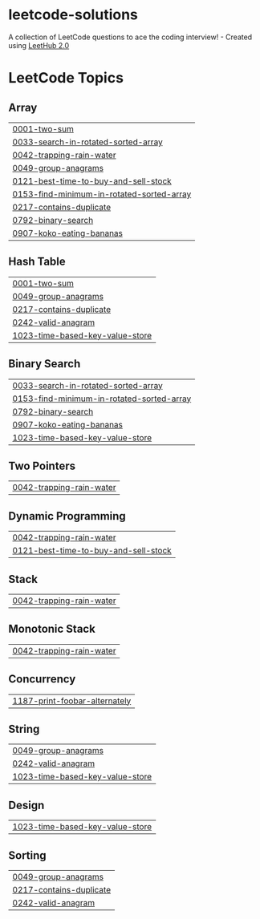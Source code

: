 # leetcode-solutions
A collection of LeetCode questions to ace the coding interview! - Created using [LeetHub 2.0](https://github.com/maitreya2954/LeetHub-2.0-Firefox)

<!---LeetCode Topics Start-->
# LeetCode Topics
## Array
|  |
| ------- |
| [0001-two-sum](https://github.com/jb-cheng/leetcode-solutions/tree/master/0001-two-sum) |
| [0033-search-in-rotated-sorted-array](https://github.com/jb-cheng/leetcode-solutions/tree/master/0033-search-in-rotated-sorted-array) |
| [0042-trapping-rain-water](https://github.com/jb-cheng/leetcode-solutions/tree/master/0042-trapping-rain-water) |
| [0049-group-anagrams](https://github.com/jb-cheng/leetcode-solutions/tree/master/0049-group-anagrams) |
| [0121-best-time-to-buy-and-sell-stock](https://github.com/jb-cheng/leetcode-solutions/tree/master/0121-best-time-to-buy-and-sell-stock) |
| [0153-find-minimum-in-rotated-sorted-array](https://github.com/jb-cheng/leetcode-solutions/tree/master/0153-find-minimum-in-rotated-sorted-array) |
| [0217-contains-duplicate](https://github.com/jb-cheng/leetcode-solutions/tree/master/0217-contains-duplicate) |
| [0792-binary-search](https://github.com/jb-cheng/leetcode-solutions/tree/master/0792-binary-search) |
| [0907-koko-eating-bananas](https://github.com/jb-cheng/leetcode-solutions/tree/master/0907-koko-eating-bananas) |
## Hash Table
|  |
| ------- |
| [0001-two-sum](https://github.com/jb-cheng/leetcode-solutions/tree/master/0001-two-sum) |
| [0049-group-anagrams](https://github.com/jb-cheng/leetcode-solutions/tree/master/0049-group-anagrams) |
| [0217-contains-duplicate](https://github.com/jb-cheng/leetcode-solutions/tree/master/0217-contains-duplicate) |
| [0242-valid-anagram](https://github.com/jb-cheng/leetcode-solutions/tree/master/0242-valid-anagram) |
| [1023-time-based-key-value-store](https://github.com/jb-cheng/leetcode-solutions/tree/master/1023-time-based-key-value-store) |
## Binary Search
|  |
| ------- |
| [0033-search-in-rotated-sorted-array](https://github.com/jb-cheng/leetcode-solutions/tree/master/0033-search-in-rotated-sorted-array) |
| [0153-find-minimum-in-rotated-sorted-array](https://github.com/jb-cheng/leetcode-solutions/tree/master/0153-find-minimum-in-rotated-sorted-array) |
| [0792-binary-search](https://github.com/jb-cheng/leetcode-solutions/tree/master/0792-binary-search) |
| [0907-koko-eating-bananas](https://github.com/jb-cheng/leetcode-solutions/tree/master/0907-koko-eating-bananas) |
| [1023-time-based-key-value-store](https://github.com/jb-cheng/leetcode-solutions/tree/master/1023-time-based-key-value-store) |
## Two Pointers
|  |
| ------- |
| [0042-trapping-rain-water](https://github.com/jb-cheng/leetcode-solutions/tree/master/0042-trapping-rain-water) |
## Dynamic Programming
|  |
| ------- |
| [0042-trapping-rain-water](https://github.com/jb-cheng/leetcode-solutions/tree/master/0042-trapping-rain-water) |
| [0121-best-time-to-buy-and-sell-stock](https://github.com/jb-cheng/leetcode-solutions/tree/master/0121-best-time-to-buy-and-sell-stock) |
## Stack
|  |
| ------- |
| [0042-trapping-rain-water](https://github.com/jb-cheng/leetcode-solutions/tree/master/0042-trapping-rain-water) |
## Monotonic Stack
|  |
| ------- |
| [0042-trapping-rain-water](https://github.com/jb-cheng/leetcode-solutions/tree/master/0042-trapping-rain-water) |
## Concurrency
|  |
| ------- |
| [1187-print-foobar-alternately](https://github.com/jb-cheng/leetcode-solutions/tree/master/1187-print-foobar-alternately) |
## String
|  |
| ------- |
| [0049-group-anagrams](https://github.com/jb-cheng/leetcode-solutions/tree/master/0049-group-anagrams) |
| [0242-valid-anagram](https://github.com/jb-cheng/leetcode-solutions/tree/master/0242-valid-anagram) |
| [1023-time-based-key-value-store](https://github.com/jb-cheng/leetcode-solutions/tree/master/1023-time-based-key-value-store) |
## Design
|  |
| ------- |
| [1023-time-based-key-value-store](https://github.com/jb-cheng/leetcode-solutions/tree/master/1023-time-based-key-value-store) |
## Sorting
|  |
| ------- |
| [0049-group-anagrams](https://github.com/jb-cheng/leetcode-solutions/tree/master/0049-group-anagrams) |
| [0217-contains-duplicate](https://github.com/jb-cheng/leetcode-solutions/tree/master/0217-contains-duplicate) |
| [0242-valid-anagram](https://github.com/jb-cheng/leetcode-solutions/tree/master/0242-valid-anagram) |
<!---LeetCode Topics End-->